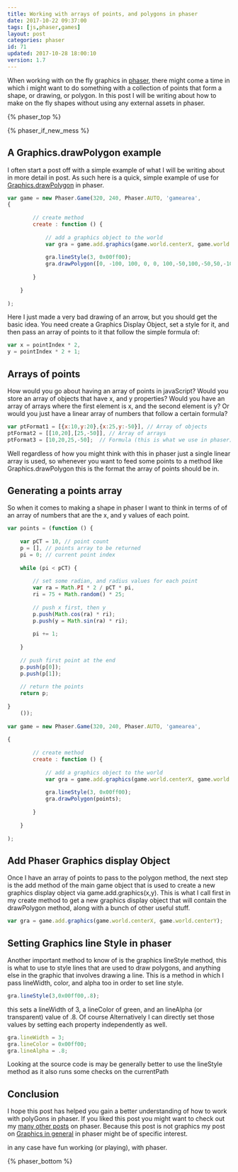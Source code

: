 ```yaml
---
title: Working with arrays of points, and polygons in phaser
date: 2017-10-22 09:37:00
tags: [js,phaser,games]
layout: post
categories: phaser
id: 71
updated: 2017-10-28 18:00:10
version: 1.7
---
```


When working with on the fly graphics in [phaser](http://phaser.io/), there might come a time in which i might want to do something with a collection of points that form a shape, or drawing, or polygon. In this post I will be writing about how to make on the fly shapes without using any external assets in phaser.

<!-- more -->

{% phaser_top %}

{% phaser_if_new_mess %}

## A Graphics.drawPolygon example

I often start a post off with a simple example of what I will be writing about in more detail in post. As such here is a quick, simple example of use for [Graphics.drawPolygon](http://phaser.io/docs/2.6.2/Phaser.Graphics.html#drawPolygon) in phaser.

```js
var game = new Phaser.Game(320, 240, Phaser.AUTO, 'gamearea', 
{
 
        // create method
        create : function () {
 
            // add a graphics object to the world
            var gra = game.add.graphics(game.world.centerX, game.world.centerY);
 
            gra.lineStyle(3, 0x00ff00);
            gra.drawPolygon([0, -100, 100, 0, 0, 100,-50,100,-50,50,-100,50,-100,-50,-50,-50,-50,-100,0,-100]);
 
        }
 
    }
 
);
```

Here I just made a very bad drawing of an arrow, but you should get the basic idea. You need create a Graphics Display Object, set a style for it, and then pass an array of points to it that follow the simple formula of:

```js
var x = pointIndex * 2,
y = pointIndex * 2 + 1;
```
## Arrays of points

How would you go about having an array of points in javaScript? Would you store an array of objects that have x, and y properties? Would you have an array of arrays where the first element is x, and the second element is y? Or would you just have a linear array of numbers that follow a certain formula?

```js
var ptFormat1 = [{x:10,y:20},{x:25,y:-50}], // Array of objects
ptFormat2 = [[10,20],[25,-50]], // Array of arrays
ptFormat3 = [10,20,25,-50];  // Formula (this is what we use in phaser)
```

Well regardless of how you might think with this in phaser just a single linear array is used, so whenever you want to feed some points to a method like Graphics.drawPolygon this is the format the array of points should be in.

## Generating a points array

So when it comes to making a shape in phaser I want to think in terms of of an array of numbers that are the x, and y values of each point.

```js
var points = (function () {
 
    var pCT = 10, // point count
    p = [], // points array to be returned
    pi = 0; // current point index
 
    while (pi < pCT) {
 
        // set some radian, and radius values for each point
        var ra = Math.PI * 2 / pCT * pi,
        ri = 75 + Math.random() * 25;
 
        // push x first, then y
        p.push(Math.cos(ra) * ri);
        p.push(y = Math.sin(ra) * ri);
 
        pi += 1;
 
    }
 
    // push first point at the end
    p.push(p[0]);
    p.push(p[1]);
 
    // return the points
    return p;
 
}
    ());
 
var game = new Phaser.Game(320, 240, Phaser.AUTO, 'gamearea', 
 
{
 
        // create method
        create : function () {
 
            // add a graphics object to the world
            var gra = game.add.graphics(game.world.centerX, game.world.centerY);
 
            gra.lineStyle(3, 0x00ff00);
            gra.drawPolygon(points);
 
        }
 
    }
 
);
```

## Add Phaser Graphics display Object

Once I have an array of points to pass to the polygon method, the next step is the add method of the main game object that is used to create a new graphics display object via game.add.graphics(x,y). This is what I call first in my create method to get a new graphics display object that will contain the drawPolygon method, along with a bunch of other useful stuff.

```js
var gra = game.add.graphics(game.world.centerX, game.world.centerY);
```

## Setting Graphics line Style in phaser

Another important method to know of is the graphics lineStyle method, this is what to use to style lines that are used to draw polygons, and anything else in the graphic that involves drawing a line. This is a method in which I pass lineWidth, color, and alpha too in order to set line style.

```js
gra.lineStyle(3,0x00ff00,.8);
```

this sets a lineWidth of 3, a lineColor of green, and an lineAlpha (or transparent) value of .8. Of course Alternatively I can directly set those values by setting each property independently as well.

```js
gra.lineWidth = 3;
gra.lineColor = 0x00ff00;
gra.lineAlpha = .8;
```

Looking at the source code is may be generally better to use the lineStyle method as it also runs some checks on the currentPath

## Conclusion

I hope this post has helped you gain a better understanding of how to work with polyGons in phaser. If you liked this post you might want to check out my [many other posts](/categories/phaser/) on phaser. Because this post is not graphics my post on [Graphics in general](/2017/10/21/phaser-graphics/) in phaser might be of specific interest.

in any case have fun working (or playing), with phaser.

{% phaser_bottom %}